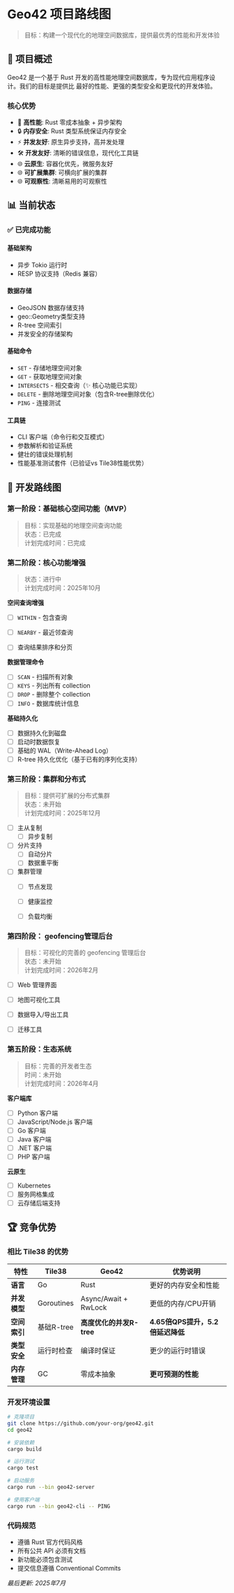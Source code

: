 # Geo42 项目路线图

> 目标：构建一个现代化的地理空间数据库，提供最优秀的性能和开发体验

## 🎯 项目概述

Geo42 是一个基于 Rust 开发的高性能地理空间数据库，专为现代应用程序设计。我们的目标是提供比 最好的性能、更强的类型安全和更现代的开发体验。

### 核心优势
- 🚀 **高性能**: Rust 零成本抽象 + 异步架构
- 🔒 **内存安全**: Rust 类型系统保证内存安全
- ⚡ **并发友好**: 原生异步支持，高并发处理
- 🛠️ **开发友好**: 清晰的错误信息，现代化工具链
- 🌐 **云原生**: 容器化优先，微服务友好
- 🌐 **可扩展集群**: 可横向扩展的集群
- 🌐 **可观察性**: 清晰易用的可观察性

## 📊 当前状态

### ✅ 已完成功能

#### 基础架构
- 异步 Tokio 运行时
- RESP 协议支持（Redis 兼容）

#### 数据存储
- GeoJSON 数据存储支持
- geo::Geometry类型支持
- R-tree 空间索引
- 并发安全的存储架构

#### 基础命令
- `SET` - 存储地理空间对象
- `GET` - 获取地理空间对象
- `INTERSECTS` - 相交查询（✨ 核心功能已实现）
- `DELETE` - 删除地理空间对象（包含R-tree删除优化）
- `PING` - 连接测试


#### 工具链
- CLI 客户端（命令行和交互模式）
- 参数解析和验证系统
- 健壮的错误处理机制
- 性能基准测试套件（已验证vs Tile38性能优势）

## 🚧 开发路线图

### 第一阶段：基础核心空间功能（MVP）
> 目标：实现基础的地理空间查询功能  
> 状态：已完成  
> 计划完成时间：已完成

### 第二阶段：核心功能增强
> 状态：进行中  
> 计划完成时间：2025年10月

**空间查询增强**
- [ ] `WITHIN` - 包含查询
- [ ] `NEARBY` - 最近邻查询
- [ ] 查询结果排序和分页


**数据管理命令**
- [ ] `SCAN` - 扫描所有对象
- [ ] `KEYS` - 列出所有 collection
- [ ] `DROP` - 删除整个 collection
- [ ] `INFO` - 数据库统计信息

**基础持久化**
- [ ] 数据持久化到磁盘
- [ ] 启动时数据恢复
- [ ] 基础的 WAL（Write-Ahead Log）
- [ ] R-tree 持久化优化（基于已有的序列化支持）

### 第三阶段：集群和分布式
> 目标：提供可扩展的分布式集群  
> 状态：未开始  
> 计划完成时间：2025年12月

- [ ] 主从复制
  - [ ] 异步复制
- [ ] 分片支持
  - [ ] 自动分片
  - [ ] 数据重平衡
- [ ] 集群管理
  - [ ] 节点发现
  - [ ] 健康监控
  - [ ] 负载均衡


### 第四阶段： geofencing管理后台
> 目标：可视化的完善的 geofencing 管理后台  
> 状态：未开始  
> 计划完成时间：2026年2月

- [ ] Web 管理界面
- [ ] 地图可视化工具
- [ ] 数据导入/导出工具
- [ ] 迁移工具


### 第五阶段：生态系统
> 目标：完善的开发者生态  
> 时间：未开始  
> 计划完成时间：2026年4月

**客户端库**
- [ ] Python 客户端
- [ ] JavaScript/Node.js 客户端  
- [ ] Go 客户端
- [ ] Java 客户端
- [ ] .NET 客户端
- [ ] PHP 客户端

**云原生**
- [ ] Kubernetes
- [ ] 服务网格集成
- [ ] 云存储后端支持

## 🏆 竞争优势

### 相比 Tile38 的优势

| 特性 | Tile38 | Geo42 | 优势说明 |
|-----|--------|-------|---------|
| **语言** | Go | Rust | 更好的内存安全和性能 |
| **并发模型** | Goroutines | Async/Await + RwLock | 更低的内存/CPU开销 |
| **空间索引** | 基础R-tree | **高度优化的并发R-tree** | **4.65倍QPS提升，5.2倍延迟降低** |
| **类型安全** | 运行时检查 | 编译时保证 | 更少的运行时错误 |
| **内存管理** | GC | 零成本抽象 | **更可预测的性能** |

### 开发环境设置
```bash
# 克隆项目
git clone https://github.com/your-org/geo42.git
cd geo42

# 安装依赖
cargo build

# 运行测试
cargo test

# 启动服务
cargo run --bin geo42-server

# 使用客户端
cargo run --bin geo42-cli -- PING
```

### 代码规范

- 遵循 Rust 官方代码风格
- 所有公共 API 必须有文档
- 新功能必须包含测试
- 提交信息遵循 Conventional Commits

*最后更新: 2025年7月*
